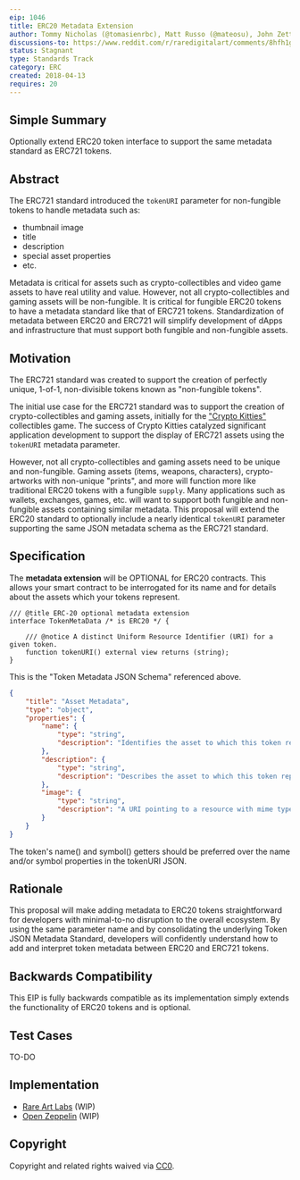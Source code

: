 ```yaml
---
eip: 1046
title: ERC20 Metadata Extension
author: Tommy Nicholas (@tomasienrbc), Matt Russo (@mateosu), John Zettler (@JohnZettler), Matt Condon (@shrugs)
discussions-to: https://www.reddit.com/r/raredigitalart/comments/8hfh1g/erc20_metadata_extension_eip_1046/
status: Stagnant
type: Standards Track
category: ERC
created: 2018-04-13
requires: 20
---
```


## Simple Summary
Optionally extend ERC20 token interface to support the same metadata standard as ERC721 tokens.


## Abstract
The ERC721 standard introduced the `tokenURI` parameter for non-fungible tokens to handle metadata such as:

- thumbnail image
- title
- description
- special asset properties
- etc.

Metadata is critical for assets such as crypto-collectibles and video game assets to have real utility and value. However, not all crypto-collectibles and gaming assets will be non-fungible. It is critical for fungible ERC20 tokens to have a metadata standard like that of ERC721 tokens. Standardization of metadata between ERC20 and ERC721 will simplify development of dApps and infrastructure that must support both fungible and non-fungible assets.

## Motivation
The ERC721 standard was created to support the creation of perfectly unique, 1-of-1, non-divisible tokens known as "non-fungible tokens".

The initial use case for the ERC721 standard was to support the creation of crypto-collectibles and gaming assets, initially for the ["Crypto Kitties"](https://www.cryptokitties.co/) collectibles game. The success of Crypto Kitties catalyzed significant application development to support the display of ERC721 assets using the `tokenURI` metadata parameter.

However, not all crypto-collectibles and gaming assets need to be unique and non-fungible. Gaming assets (items, weapons, characters), crypto-artworks with non-unique "prints", and more will function more like traditional ERC20 tokens with a fungible `supply`. Many applications such as wallets, exchanges, games, etc. will want to support both fungible and non-fungible assets containing similar metadata. This proposal will extend the ERC20 standard to optionally include a nearly identical `tokenURI` parameter supporting the same JSON metadata schema as the ERC721 standard.

## Specification

The **metadata extension** will be OPTIONAL for ERC20 contracts. This allows your smart contract to be interrogated for its name and for details about the assets which your tokens represent.

```solidity
/// @title ERC-20 optional metadata extension
interface TokenMetaData /* is ERC20 */ {

    /// @notice A distinct Uniform Resource Identifier (URI) for a given token.
    function tokenURI() external view returns (string);
}
```

This is the "Token Metadata JSON Schema" referenced above.

```json
{
    "title": "Asset Metadata",
    "type": "object",
    "properties": {
        "name": {
            "type": "string",
            "description": "Identifies the asset to which this token represents",
        },
        "description": {
            "type": "string",
            "description": "Describes the asset to which this token represents",
        },
        "image": {
            "type": "string",
            "description": "A URI pointing to a resource with mime type image/* representing the asset to which this token represents. Consider making any images at a width between 320 and 1080 pixels and aspect ratio between 1.91:1 and 4:5 inclusive.",
        }
    }
}
```

The token's name() and symbol() getters should be preferred over the name and/or symbol properties in the tokenURI JSON. 

## Rationale
This proposal will make adding metadata to ERC20 tokens straightforward for developers with minimal-to-no disruption to the overall ecosystem. By using the same parameter name and by consolidating the underlying Token JSON Metadata Standard, developers will confidently understand how to add and interpret token metadata between ERC20 and ERC721 tokens.

## Backwards Compatibility
This EIP is fully backwards compatible as its implementation simply extends the functionality of ERC20 tokens and is optional.

## Test Cases
TO-DO

## Implementation

- [Rare Art Labs](https://rareart.io) (WIP)
- [Open Zeppelin](https://github.com/OpenZeppelin/zeppelin-solidity) (WIP)

## Copyright
Copyright and related rights waived via [CC0](https://creativecommons.org/publicdomain/zero/1.0/).
